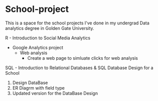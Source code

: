 # School-project
This is a space for the school projects I've done in my undergrad Data analytics degree in Golden Gate University.

R - Introduction to Social Media Analytics
+ Google Analytics project
  + Web analysis
    + Create a web page to simluate clicks for web analysis

SQL - Introduction to Relational Databases & SQL
Database Design for a School
1. Design DataBase
2. ER Diagrm with field type
3. Updated version for the DataBase Design
